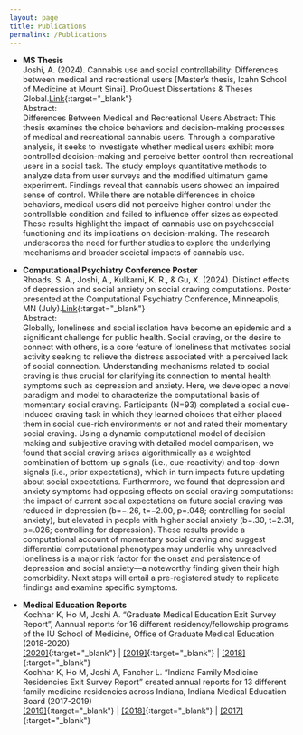 ```yaml
---
layout: page
title: Publications
permalink: /Publications
---
```


- __MS Thesis__<br>
Joshi, A. (2024). Cannabis use and social controllability: Differences between medical and recreational users [Master’s thesis, Icahn School of Medicine at Mount Sinai]. ProQuest Dissertations & Theses Global.[Link](){:target="_blank"}<br>
Abstract:<br>
Differences Between Medical and Recreational Users
Abstract: This thesis examines the choice behaviors and decision-making processes of medical and recreational cannabis users. Through a comparative analysis, it seeks to investigate whether medical users exhibit more controlled decision-making and perceive better control than recreational users in a social task. The study employs quantitative methods to analyze data from user surveys and the modified ultimatum game experiment. Findings reveal that cannabis users showed an impaired sense of control. While there are notable differences in choice behaviors, medical users did not perceive higher control under the controllable condition and failed to influence offer sizes as expected. These results highlight the impact of cannabis use on psychosocial functioning and its implications on decision-making. The research underscores the need for further studies to explore the underlying mechanisms and broader societal impacts of cannabis use.

- __Computational Psychiatry Conference Poster__<br>
Rhoads, S. A., Joshi, A., Kulkarni, K. R., & Gu, X. (2024). Distinct effects of depression and social anxiety on social craving computations. Poster presented at the Computational Psychiatry Conference, Minneapolis, MN (July).[Link](){:target="_blank"} <br>
Abstract:<br>
Globally, loneliness and social isolation have become an epidemic and a significant challenge for public health. Social craving, or the desire to connect with others, is a core feature of loneliness that motivates social activity seeking to relieve the distress associated with a perceived lack of social connection. Understanding mechanisms related to social craving is thus crucial for clarifying its connection to mental health symptoms such as depression and anxiety. Here, we developed a novel paradigm and model to characterize the computational basis of momentary social craving. Participants (N=93) completed a social cue-induced craving task in which they learned choices that either placed them in social cue-rich environments or not and rated their momentary social craving. Using a dynamic computational model of decision-making and subjective craving with detailed model comparison, we found that social craving arises algorithmically as a weighted combination of bottom-up signals (i.e., cue-reactivity) and top-down signals (i.e., prior expectations), which in turn impacts future updating about social expectations. Furthermore, we found that depression and anxiety symptoms had opposing effects on social craving computations: the impact of current social expectations on future social craving was reduced in depression (b=−.26, t=−2.00, p=.048; controlling for social anxiety), but elevated in people with higher social anxiety (b=.30, t=2.31, p=.026; controlling for depression). These results provide a computational account of momentary social craving and suggest differential computational phenotypes may underlie why unresolved loneliness is a major risk factor for the onset and persistence of depression and social anxiety—a noteworthy finding given their high comorbidity. Next steps will entail a pre-registered study to replicate findings and examine specific symptoms.

- __Medical Education Reports__<br>
Kochhar K, Ho M, Joshi A. “Graduate Medical Education Exit Survey Report”, Aannual reports for 16 different residency/fellowship programs of the IU School of Medicine, Office of Graduate Medical Education (2018-2020) <br> 
[[2020]](https://scholarworks.indianapolis.iu.edu/server/api/core/bitstreams/3e16e26d-48e8-4596-9595-9b6661ae8265/content){:target="_blank"} | 
[[2019]](https://scholarworks.indianapolis.iu.edu/server/api/core/bitstreams/769b5acd-39f9-4a1d-aaa9-8c687f2d6e21/content){:target="_blank"} |
[[2018]](https://scholarworks.indianapolis.iu.edu/server/api/core/bitstreams/f258b1f0-1ab8-45c1-8a3d-439746d38401/content){:target="_blank"}<br>
Kochhar K, Ho M, Joshi A, Fancher L. “Indiana Family Medicine Residencies Exit Survey Report” created annual reports for 13 different family medicine residencies across Indiana, Indiana Medical Education Board (2017-2019)<br>
[[2019]](https://scholarworks.indianapolis.iu.edu/server/api/core/bitstreams/67c61f05-1112-47b2-9f2e-7a6df8b0b539/content){:target="_blank"} |
[[2018]](https://scholarworks.indianapolis.iu.edu/server/api/core/bitstreams/bcef63d6-8249-4f10-9902-c9091ef44e2e/content){:target="_blank"} |
[[2017]](https://scholarworks.indianapolis.iu.edu/server/api/core/bitstreams/9f3532fb-9cda-41ef-92fc-7f4327ec208d/content){:target="_blank"}<br>


